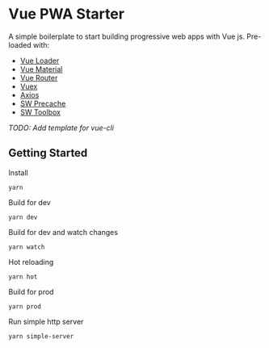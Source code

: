 # Vue PWA Starter

A simple boilerplate to start building progressive web apps with Vue js.  Pre-loaded with:

* [Vue Loader](https://github.com/vuejs/vue-loader)
* [Vue Material](https://github.com/vuematerial/vue-material)
* [Vue Router](https://github.com/vuejs/vue-router)
* [Vuex](https://github.com/vuejs/vuex)
* [Axios](https://github.com/axios/axios)
* [SW Precache](https://github.com/GoogleChromeLabs/sw-precache)
* [SW Toolbox](https://github.com/GoogleChromeLabs/sw-toolbox)

*TODO: Add template for vue-cli*

## Getting Started

Install
```
yarn
```

Build for dev
```
yarn dev
```

Build for dev and watch changes
```
yarn watch
```

Hot reloading
```
yarn hot
```

Build for prod
```
yarn prod
```

Run simple http server
```
yarn simple-server
```
